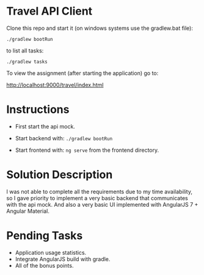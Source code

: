 Travel API Client 
=================

Clone this repo and start it (on windows systems use the gradlew.bat file):

`./gradlew bootRun`

to list all tasks:

`./gradlew tasks`

To view the assignment (after starting the application) go to:

[http://localhost:9000/travel/index.html](http://localhost:9000/travel/index.html)

Instructions 
=================

- First start the api mock.

- Start backend with: `./gradlew bootRun`

- Start frontend with: `ng serve` from the frontend directory.

Solution Description
=================
I was not able to complete all the requirements due to my time availability, so I gave priority
to implement a very basic backend that communicates with the api mock. And also a very basic UI
implemented with AngularJS 7 + Angular Material.

Pending Tasks
=================
- Application usage statistics.
- Integrate AngularJS build with gradle.
- All of the bonus points.
